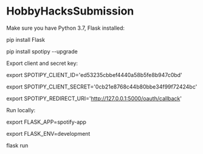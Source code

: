 # HobbyHacksSubmission

Make sure you have Python 3.7, Flask installed:

  pip install Flask

  pip install spotipy --upgrade


Export client and secret key:

  export SPOTIPY_CLIENT_ID='ed53235cbbef4440a58b5fe8b947c0bd'

  export SPOTIPY_CLIENT_SECRET='0cb21e8768c44b80bbe34f99f72424bc'

  export SPOTIPY_REDIRECT_URI='http://127.0.0.1:5000/oauth/callback'


Run locally:

  export FLASK_APP=spotify-app

  export FLASK_ENV=development

  flask run
